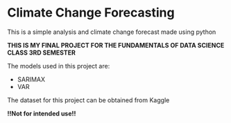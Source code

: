 # Climate Change Forecasting
This is a simple analysis and climate change forecast made using python

**THIS IS MY FINAL PROJECT FOR THE FUNDAMENTALS OF DATA SCIENCE CLASS 3RD SEMESTER**


The models used in this project are:
- SARIMAX
- VAR

The dataset for this project can be obtained from Kaggle


**!!Not for intended use!!**
